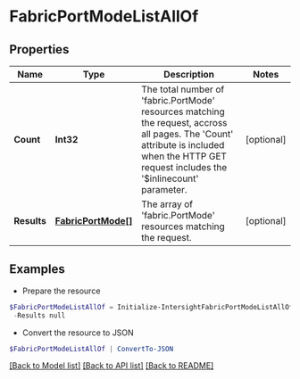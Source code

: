 # FabricPortModeListAllOf
## Properties

Name | Type | Description | Notes
------------ | ------------- | ------------- | -------------
**Count** | **Int32** | The total number of &#39;fabric.PortMode&#39; resources matching the request, accross all pages. The &#39;Count&#39; attribute is included when the HTTP GET request includes the &#39;$inlinecount&#39; parameter. | [optional] 
**Results** | [**FabricPortMode[]**](FabricPortMode.md) | The array of &#39;fabric.PortMode&#39; resources matching the request. | [optional] 

## Examples

- Prepare the resource
```powershell
$FabricPortModeListAllOf = Initialize-IntersightFabricPortModeListAllOf  -Count null `
 -Results null
```

- Convert the resource to JSON
```powershell
$FabricPortModeListAllOf | ConvertTo-JSON
```

[[Back to Model list]](../README.md#documentation-for-models) [[Back to API list]](../README.md#documentation-for-api-endpoints) [[Back to README]](../README.md)

